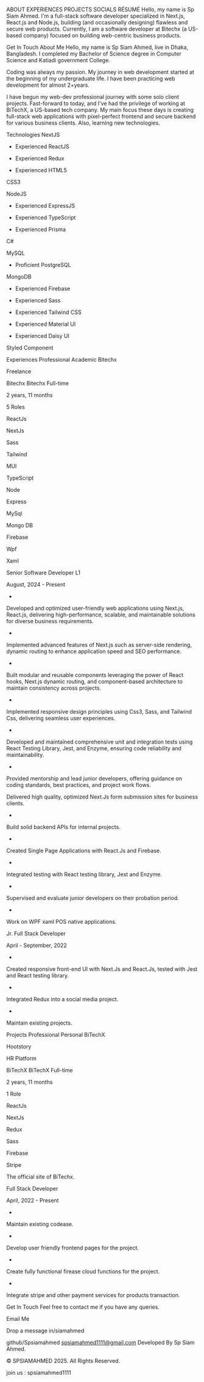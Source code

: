 ABOUT
EXPERIENCES
PROJECTS
SOCIALS
RÉSUMÉ
Hello, my name is
Sp Siam Ahmed.
I'm a full-stack software developer specialized in Next.js, React.js and Node.js, building (and occasionally designing) flawless and secure web products. Currently, I am a software developer at Bitechx (a US-based company) focused on building web-centric business products.

Get In Touch
About Me
Hello, my name is Sp Siam Ahmed, live in Dhaka, Bangladesh. I completed my Bachelor of Science degree in Computer Science and Katiadi government College.

Coding was always my passion. My journey in web development started at the beginning of my undergraduate life. I have been practicing web development for almost 2+years.

I have begun my web-dev professional journey with some solo client projects. Fast-forward to today, and I've had the privilege of working at BiTechX, a US-based tech company. My main focus these days is creating full-stack web applications with pixel-perfect frontend and secure backend for various business clients. Also, learning new technologies.

Technologies
NextJS

- Experienced
ReactJS

- Experienced
Redux

- Experienced
HTML5

CSS3

NodeJS

- Experienced
ExpressJS

- Experienced
TypeScript

- Experienced
Prisma

C#

MySQL

- Proficient
PostgreSQL

MongoDB

- Experienced
Firebase

- Experienced
Sass

- Experienced
Tailwind CSS

- Experienced
Material UI

- Experienced
Daisy UI

Styled Component

Experiences
Professional
Academic
Bitechx

Freelance

Bitechx
Bitechx
Full-time

2 years, 11 months

5 Roles

ReactJs

NextJs

Sass

Tailwind

MUI

TypeScript

Node

Express

MySql

Mongo DB

Firebase

Wpf

Xaml

Senior Software Developer L1

August, 2024 - Present

-
Developed and optimized user-friendly web applications using Next.js, React.js, delivering high-performance, scalable, and maintainable solutions for diverse business requirements.

-
Implemented advanced features of Next.js such as server-side rendering, dynamic routing to enhance application speed and SEO performance.

-
Built modular and reusable components leveraging the power of React hooks, Next.js dynamic routing, and component-based architecture to maintain consistency across projects.

-
Implemented responsive design principles using Css3, Sass, and Tailwind Css, delivering seamless user experiences.

-
Developed and maintained comprehensive unit and integration tests using React Testing Library, Jest, and Enzyme, ensuring code reliability and maintainability.

-
Provided mentorship and lead junior developers, offering guidance on coding standards, best practices, and project work flows.


Delivered high quality, optimized Next.Js form submission sites for business clients.

-
Build solid backend APIs for internal projects.

-
Created Single Page Applications with React.Js and Firebase.

-
Integrated testing with React testing library, Jest and Enzyme.

-
Supervised and evaluate junior developers on their probation period.

-
Work on WPF xaml POS native applications.

Jr. Full Stack Developer

April - September, 2022

-
Created responsive front-end UI with Next.Js and React.Js, tested with Jest and React testing library.

-
Integrated Redux into a social media project.

-
Maintain existing projects.

Projects
Professional
Personal
BiTechX

Hootstory

HR Platform

BiTechX
BiTechX
Full-time

2 years, 11 months

1 Role

ReactJs

NextJs

Redux

Sass

Firebase

Stripe

The official site of BiTechx.

Full Stack Developer

April, 2022 - Present

-
Maintain existing codease.

-
Develop user friendly frontend pages for the project.

-
Create fully functional firease cloud functions for the project.

-
Integrate stripe and other payment services for products transaction.

Get In Touch
Feel free to contact me if you have any queries.


Email Me

Drop a message
in/siamahmed

github/Spsiamahmed 
spsiamahmed1111@gmail.com
Developed By Sp Siam Ahmed.

© SPSIAMAHMED 2025. All Rights Reserved.

join us : spsiamahmed1111

